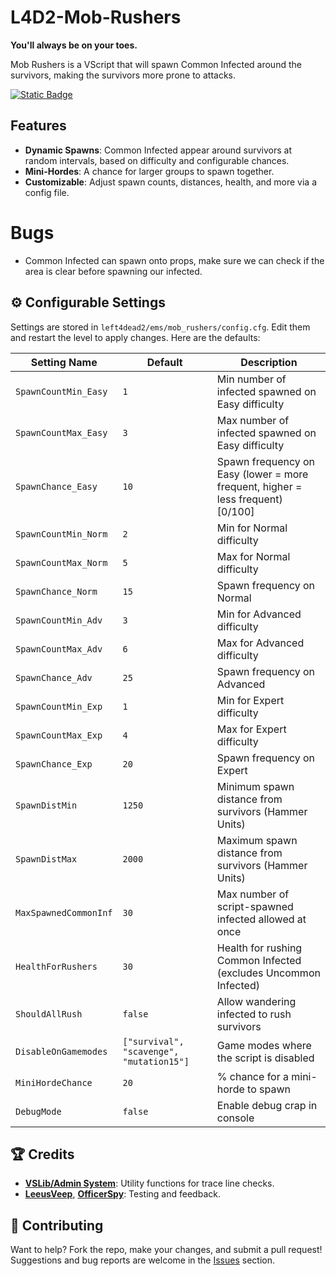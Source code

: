 # L4D2-Mob-Rushers
**You'll always be on your toes.**

Mob Rushers is a VScript that will spawn Common Infected around the survivors, making the survivors more prone to attacks.

[![Static Badge](https://img.shields.io/badge/Workshop%20Link-text?style=plastic&logo=steam&color=grey)](https://steamcommunity.com/sharedfiles/filedetails/?id=3443374604)

## Features
- **Dynamic Spawns**: Common Infected appear around survivors at random intervals, based on difficulty and configurable chances.
- **Mini-Hordes**: A chance for larger groups to spawn together.
- **Customizable**: Adjust spawn counts, distances, health, and more via a config file.

# Bugs
- Common Infected can spawn onto props, make sure we can check if the area is clear before spawning our infected.

## ⚙️ Configurable Settings
Settings are stored in `left4dead2/ems/mob_rushers/config.cfg`. Edit them and restart the level to apply changes. Here are the defaults:

| **Setting Name**             | **Default**     | **Description**                                                                |
|--------------------------|---------------------|--------------------------------------------------------------------------------|
| `SpawnCountMin_Easy`    | `1`                 | Min number of infected spawned on Easy difficulty                               |
| `SpawnCountMax_Easy`    | `3`                 | Max number of infected spawned on Easy difficulty                               |
| `SpawnChance_Easy`      | `10`                 | Spawn frequency on Easy (lower = more frequent, higher = less frequent)  [0/100]|
| `SpawnCountMin_Norm`    | `2`                 | Min for Normal difficulty                                                       |
| `SpawnCountMax_Norm`    | `5`                 | Max for Normal difficulty                                                       |
| `SpawnChance_Norm`      | `15`                | Spawn frequency on Normal                                                       |
| `SpawnCountMin_Adv`     | `3`                 | Min for Advanced difficulty                                                     |
| `SpawnCountMax_Adv`     | `6`                 | Max for Advanced difficulty                                                     |
| `SpawnChance_Adv`       | `25`                | Spawn frequency on Advanced                                                     |
| `SpawnCountMin_Exp`     | `1`                 | Min for Expert difficulty                                                       |
| `SpawnCountMax_Exp`     | `4`                 | Max for Expert difficulty                                                       |
| `SpawnChance_Exp`       | `20`                | Spawn frequency on Expert                                                       |
| `SpawnDistMin`          | `1250`              | Minimum spawn distance from survivors (Hammer Units)                            |
| `SpawnDistMax`          | `2000`              | Maximum spawn distance from survivors (Hammer Units)                            |
| `MaxSpawnedCommonInf`   | `30`                | Max number of script-spawned infected allowed at once                           |
| `HealthForRushers`      | `30`                | Health for rushing Common Infected (excludes Uncommon Infected)                 |
| `ShouldAllRush`         | `false`             | Allow wandering infected to rush survivors                                      |
| `DisableOnGamemodes`    | `["survival", "scavenge", "mutation15"]` | Game modes where the script is disabled                    |
| `MiniHordeChance`       | `20`                | % chance for a mini-horde to spawn                                              |
| `DebugMode`             | `false`             | Enable debug crap in console                                                    |


## 🏆 Credits
- **[VSLib/Admin System](https://steamcommunity.com/sharedfiles/filedetails/?id=214630948&searchtext=Admin+System)**: Utility functions for trace line checks.
- **[LeeusVeep](https://github.com/LeeusVeep)**, **[OfficerSpy](https://github.com/OfficerSpy)**: Testing and feedback.

## 🤝 Contributing
Want to help? Fork the repo, make your changes, and submit a pull request! Suggestions and bug reports are welcome in the [Issues](https://github.com/CombineSlayer24/L4D2-Mob-Rushers/issues) section.
